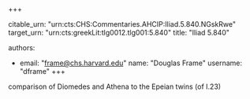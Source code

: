+++


citable_urn: "urn:cts:CHS:Commentaries.AHCIP:Iliad.5.840.NGskRwe"
target_urn: "urn:cts:greekLit:tlg0012.tlg001:5.840"
title: "Iliad 5.840"

authors:
- email: "frame@chs.harvard.edu"
  name: "Douglas Frame"
  username: "dframe"
+++

<p>comparison of Diomedes and Athena to the Epeian twins (of I.23)</p>